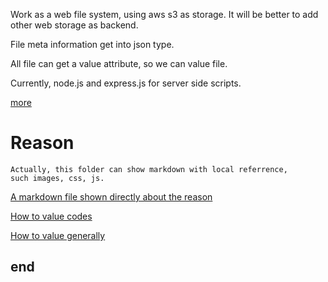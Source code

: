

Work as a web file system, using aws s3 as storage.  It will be better to add
other web storage as backend.

File meta information get into json type.

All file can get a value attribute, so we can value file.

Currently, node.js and express.js for server side scripts.

[more](http://goodogood.me/file/md-with-local-files/intro/public/intro.md)

# Reason

    Actually, this folder can show markdown with local referrence,
    such images, css, js.

[A markdown file shown directly about the
reason](http://goodogood.me/file/md-with-local-files/intro/public/reason.md)

[How to value codes](http://goodogood.me/file/md-with-local-files/intro/public/byte-value.md)

[How to value generally](http://goodogood.me/file/md-with-local-files/intro/public/byte-value.md)


## end
<!--
    vim: set ft=markdown tw=78:
-->
